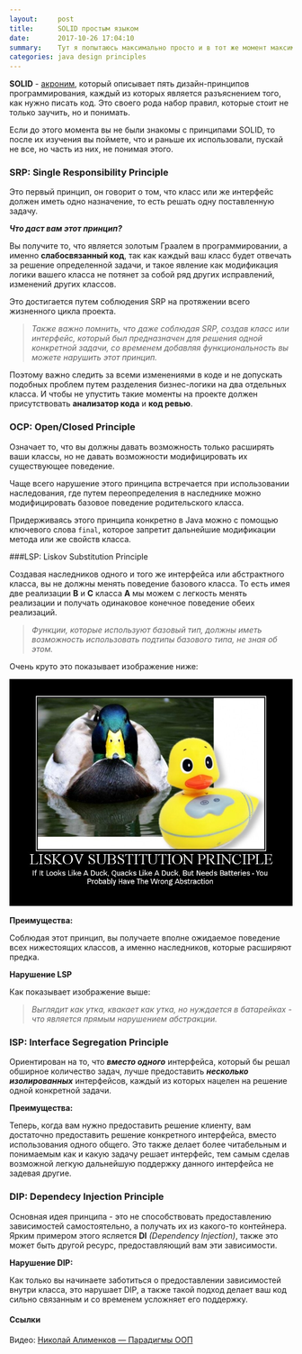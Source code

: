 ```yaml
---
layout:     post
title:      SOLID простым языком
date:       2017-10-26 17:04:10
summary:    Тут я попытаюсь максимально просто и в тот же момент максимально информативно вам пояснить, что же такое SOLID и почему вам его нужно знать.
categories: java design principles
---
```


**SOLID** - [акроним](https://ru.wikipedia.org/wiki/Акроним), который описывает пять дизайн-принципов программирования, каждый из которых является разъяснением того, как нужно писать код. Это своего рода набор правил, которые стоит не только заучить, но и понимать.

Если до этого момента вы не были знакомы с принципами SOLID, то после их изучения вы поймете, что и раньше их использовали, пускай не все, но часть из них, не понимая этого.

### SRP: Single Responsibility Principle

Это первый принцип, он говорит о том, что класс или же интерфейс должен иметь одно назначение, то есть решать одну поставленную задачу.

***Что даст вам этот принцип?***

Вы получите то, что является золотым Граалем в программировании, а именно **слабосвязанный код**, так как каждый ваш класс будет отвечать за решение определенной задачи, и такое явление как модификация логики вашего класса не потянет за собой ряд других исправлений, изменений других классов.

Это достигается путем соблюдения SRP на протяжении всего жизненного цикла проекта.

> *Также важно помнить, что даже соблюдая SRP, создав класс или интерфейс, который был предназначен для решения одной конкретной задачи, со временем добавляя функциональность вы можете нарушить этот принцип.* 

Поэтому важно следить за всеми изменениями в коде и не допускать подобных проблем путем разделения бизнес-логики на два отдельных класса. И чтобы не упустить такие моменты на проекте должен присутствовать **анализатор кода** и **код ревью**.

### OCP: Open/Closed Principle

Означает то, что вы должны давать возможность только расширять ваши классы, но не давать возможности модифицировать их существующее поведение.

Чаще всего нарушение этого принципа встречается при использовании наследования, где путем переопределения в наследнике можно модифицировать базовое поведение родительского класса.

Придерживаясь этого принципа конкретно в Java можно с помощью ключевого слова `final`, которое запретит дальнейшие модификации метода или же свойств класса.

###LSP: Liskov Substitution Principle

Создавая наследников одного и того же интерфейса или абстрактного класса, вы не должны менять поведение базового класса. То есть имея две реализации **B** и **C** класса **A** мы можем с легкость менять реализации и получать одинаковое конечное поведение обеих реализаций.

> *Функции, которые используют базовый тип, должны иметь возможность использовать подтипы базового типа, не зная об этом.*

Очень круто это показывает изображение ниже:

![Liskov Substitution Principle](/images/posts/2018-10-24/LiskovSubtitutionPrinciple.jpg)

**Преимущества:**

Соблюдая этот принцип, вы получаете вполне ожидаемое поведение всех нижестоящих классов, а именно наследников, которые расширяют предка.

**Нарушение LSP**

Как показывает изображение выше:

> *Выглядит как утка, квакает как утка, но нуждается в батарейках - что является прямым нарушением абстракции.*

### ISP: Interface Segregation Principle

Ориентирован на то, что ***вместо одного*** интерфейса, который бы решал обширное количество задач, лучше предоставить ***несколько изолированных*** интерфейсов, каждый из которых нацелен на решение одной конкретной задачи.

**Преимущества:**

Теперь, когда вам нужно предоставить решение клиенту, вам достаточно предоставить решение конкретного интерфейса, вместо использования одного общего. Это также делает более читабельным и понимаемым как и какую задачу решает интерфейс, тем самым сделав возможной легкую дальнейшую поддержку данного интерфейса не задевая другие.

### DIP: Dependecy Injection Principle

Основная идея принципа - это не способствовать предоставлению зависимостей самостоятельно, а получать их из какого-то контейнера. Ярким примером этого ясляется **DI** *(Dependency Injection)*, также это может быть другой ресурс, предоставляющий вам эти зависимости.

**Нарушение DIP:**

Как только вы начинаете заботиться о предоставлении зависимостей внутри класса, это нарушает DIP, а также такой подход делает ваш код сильно связанным и со временем усложняет его поддержку.

#### Ссылки

Видео: [Николай Алименков — Парадигмы ООП](https://youtu.be/G6LJkWwZGuc)